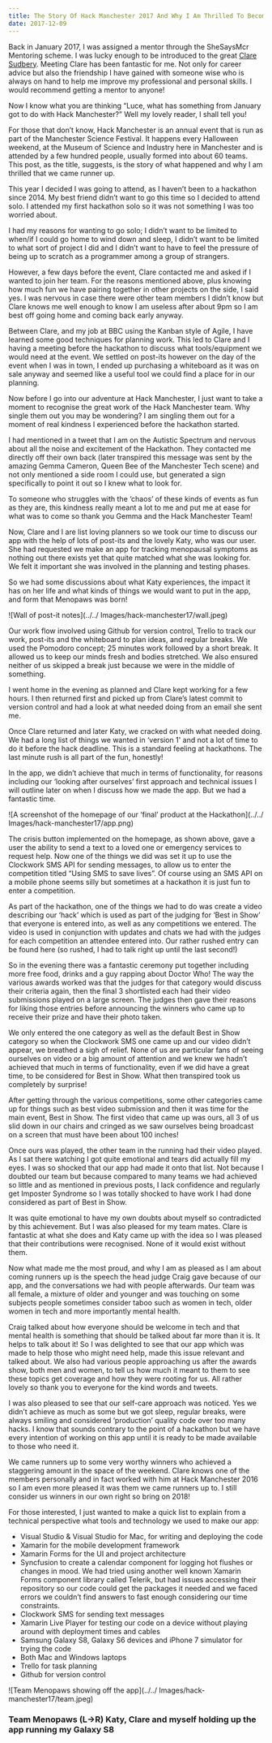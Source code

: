 ```yaml
--- 
title: The Story Of Hack Manchester 2017 And Why I Am Thrilled To Become Runner Up
date: 2017-12-09
---
```



Back in January 2017, I was assigned a mentor through the SheSaysMcr Mentoring scheme. I was lucky enough to be introduced to the great [Clare Sudbery](https://twitter.com/ClareSudbery). Meeting Clare has been fantastic for me. Not only for career advice but also the friendship I have gained with someone wise who is always on hand to help me improve my professional and personal skills. I would recommend getting a mentor to anyone!

Now I know what you are thinking “Luce, what has something from January got to do with Hack Manchester?” Well my lovely reader, I shall tell you!

For those that don’t know, Hack Manchester is an annual event that is run as part of the Manchester Science Festival. It happens every Halloween weekend, at the Museum of Science and Industry here in Manchester and is attended by a few hundred people, usually formed into about 60 teams. This post, as the title, suggests, is the story of what happened and why I am thrilled that we came runner up.

This year I decided I was going to attend, as I haven’t been to a hackathon since 2014. My best friend didn’t want to go this time so I decided to attend solo. I attended my first hackathon solo so it was not something I was too worried about.

I had my reasons for wanting to go solo; I didn’t want to be limited to when/if I could go home to wind down and sleep, I didn’t want to be limited to what sort of project I did and I didn’t want to have to feel the pressure of being up to scratch as a programmer among a group of strangers.

However, a few days before the event, Clare contacted me and asked if I wanted to join her team. For the reasons mentioned above, plus knowing how much fun we have pairing together in other projects on the side, I said yes. I was nervous in case there were other team members I didn’t know but Clare knows me well enough to know I am useless after about 9pm so I am best off going home and coming back early anyway.

Between Clare, and my job at BBC using the Kanban style of Agile, I have learned some good techniques for planning work. This led to Clare and I having a meeting before the hackathon to discuss what tools/equipment we would need at the event. We settled on post-its however on the day of the event when I was in town, I ended up purchasing a whiteboard as it was on sale anyway and seemed like a useful tool we could find a place for in our planning.

Now before I go into our adventure at Hack Manchester, I just want to take a moment to recognise the great work of the Hack Manchester team. Why single them out you may be wondering? I am singling them out for a moment of real kindness I experienced before the hackathon started.

I had mentioned in a tweet that I am on the Autistic Spectrum and nervous about all the noise and excitement of the Hackathon. They contacted me directly off their own back (later transpired this message was sent by the amazing Gemma Cameron, Queen Bee of the Manchester Tech scene) and not only mentioned a side room I could use, but generated a sign specifically to point it out so I knew what to look for.

To someone who struggles with the ‘chaos’ of these kinds of events as fun as they are, this kindness really meant a lot to me and put me at ease for what was to come so thank you Gemma and the Hack Manchester Team!

Now, Clare and I are list loving planners so we took our time to discuss our app with the help of lots of post-its and the lovely Katy, who was our user. She had requested we make an app for tracking menopausal symptoms as nothing out there exists yet that quite matched what she was looking for. We felt it important she was involved in the planning and testing phases.

So we had some discussions about what Katy experiences, the impact it has on her life and what kinds of things we would want to put in the app, and form that Menopaws was born!

![Wall of post-it notes](../../ Images/hack-manchester17/wall.jpeg)

Our work flow involved using Github for version control, Trello to track our work, post-its and the whiteboard to plan ideas, and regular breaks. We used the Pomodoro concept; 25 minutes work followed by a short break. It allowed us to keep our minds fresh and bodies stretched. We also ensured neither of us skipped a break just because we were in the middle of something.

I went home in the evening as planned and Clare kept working for a few hours. I then returned first and picked up from Clare’s latest commit to version control and had a look at what needed doing from an email she sent me.

Once Clare returned and later Katy, we cracked on with what needed doing. We had a long list of things we wanted in ‘version 1' and not a lot of time to do it before the hack deadline. This is a standard feeling at hackathons. The last minute rush is all part of the fun, honestly!

In the app, we didn’t achieve that much in terms of functionality, for reasons including our ‘looking after ourselves’ first approach and technical issues I will outline later on when I discuss how we made the app. But we had a fantastic time.

![A screenshot of the homepage of our ‘final’ product at the Hackathon](../../ Images/hack-manchester17/app.png)

The crisis button implemented on the homepage, as shown above, gave a user the ability to send a text to a loved one or emergency services to request help. Now one of the things we did was set it up to use the Clockwork SMS API for sending messages, to allow us to enter the competition titled “Using SMS to save lives”. Of course using an SMS API on a mobile phone seems silly but sometimes at a hackathon it is just fun to enter a competition.

As part of the hackathon, one of the things we had to do was create a video describing our ‘hack’ which is used as part of the judging for ‘Best in Show’ that everyone is entered into, as well as any competitions we entered. The video is used in conjunction with updates and chats we had with the judges for each competition an attendee entered into. Our rather rushed entry can be found here (so rushed, I had to talk right up until the last second!)

So in the evening there was a fantastic ceremony put together including more free food, drinks and a guy rapping about Doctor Who! The way the various awards worked was that the judges for that category would discuss their criteria again, then the final 3 shortlisted each had their video submissions played on a large screen. The judges then gave their reasons for liking those entries before announcing the winners who came up to receive their prize and have their photo taken.

We only entered the one category as well as the default Best in Show category so when the Clockwork SMS one came up and our video didn’t appear, we breathed a sigh of relief. None of us are particular fans of seeing ourselves on video or a big amount of attention and we knew we hadn’t achieved that much in terms of functionality, even if we did have a great time, to be considered for Best in Show. What then transpired took us completely by surprise!

After getting through the various competitions, some other categories came up for things such as best video submission and then it was time for the main event, Best in Show. The first video that came up was ours, all 3 of us slid down in our chairs and cringed as we saw ourselves being broadcast on a screen that must have been about 100 inches!

Once ours was played, the other team in the running had their video played. As I sat there watching I got quite emotional and tears did actually fill my eyes. I was so shocked that our app had made it onto that list. Not because I doubted our team but because compared to many teams we had achieved so little and as mentioned in previous posts, I lack confidence and regularly get Imposter Syndrome so I was totally shocked to have work I had done considered as part of Best in Show.

It was quite emotional to have my own doubts about myself so contradicted by this achievement. But I was also pleased for my team mates. Clare is fantastic at what she does and Katy came up with the idea so I was pleased that their contributions were recognised. None of it would exist without them.

Now what made me the most proud, and why I am as pleased as I am about coming runners up is the speech the head judge Craig gave because of our app, and the conversations we had with people afterwards. Our team was all female, a mixture of older and younger and was touching on some subjects people sometimes consider taboo such as women in tech, older women in tech and more importantly mental health.

Craig talked about how everyone should be welcome in tech and that mental health is something that should be talked about far more than it is. It helps to talk about it! So I was delighted to see that our app which was made to help those who might need help, made this issue relevant and talked about. We also had various people approaching us after the awards show, both men and women, to tell us how much it meant to them to see these topics get coverage and how they were rooting for us. All rather lovely so thank you to everyone for the kind words and tweets.

I was also pleased to see that our self-care approach was noticed. Yes we didn’t achieve as much as some but we got sleep, regular breaks, were always smiling and considered ‘production’ quality code over too many hacks. I know that sounds contrary to the point of a hackathon but we have every intention of working on this app until it is ready to be made available to those who need it.

We came runners up to some very worthy winners who achieved a staggering amount in the space of the weekend. Clare knows one of the members personally and in fact worked with him at Hack Manchester 2016 so I am even more pleased it was them we came runners up to. I still consider us winners in our own right so bring on 2018!

For those interested, I just wanted to make a quick list to explain from a technical perspective what tools and technology we used to make our app:

- Visual Studio & Visual Studio for Mac, for writing and deploying the code
- Xamarin for the mobile development framework
- Xamarin Forms for the UI and project architecture
- Syncfusion to create a calendar component for logging hot flushes or changes in mood. We had tried using another well known Xamarin Forms component library called Telerik, but had issues accessing their repository so our code could get the packages it needed and we faced errors we couldn’t find answers to fast enough considering our time constraints.
- Clockwork SMS for sending text messages
- Xamarin Live Player for testing our code on a device without playing around with deployment times and cables
- Samsung Galaxy S8, Galaxy S6 devices and iPhone 7 simulator for trying the code
- Both Mac and Windows laptops
- Trello for task planning
- Github for version control

![Team Menopaws showing off the app](../../ Images/hack-manchester17/team.jpeg)
### Team Menopaws (L->R) Katy, Clare and myself holding up the app running my Galaxy S8